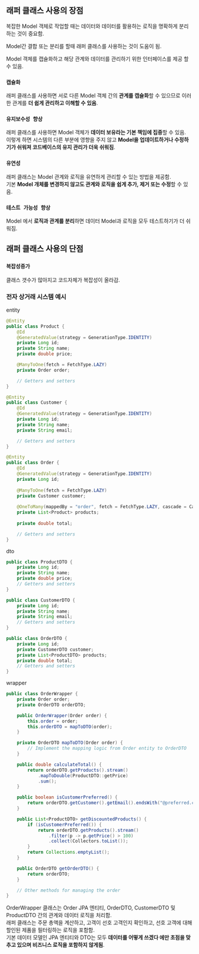 
## 래퍼 클래스 사용의 장점

복잡한 Model 객체로 작업할 때는 데이터와 데이터를 활용하는 로직을 명확하게 분리하는 것이 중요함.

Model간 결합 또는 분리를 할때 래퍼 클래스를 사용하는 것이 도움이 됨.

Model 객체를 캡슐화하고 해당 관계와 데이터를 관리하기 위한 인터페이스를 제공 할 수 있음. 

### `캡슐화` 

래퍼 클래스를 사용하면 서로 다른 Model 객체 간의 **관계를 캡슐화**할 수 있으므로 이러한 관계를 **더 쉽게 관리하고 이해할 수 있음**.

### `유지보수성 향상`

래퍼 클래스를 사용하면 Model 객체가 **데이터 보유라는 기본 책임에 집중**할 수 있음. \
이렇게 하면 시스템의 다른 부분에 영향을 주지 않고 **Model을 업데이트하거나 수정하기가 쉬워져 코드베이스의 유지 관리가 더욱 쉬워짐**.

### `유연성` 

래퍼 클래스는 Model 관계와 로직을 유연하게 관리할 수 있는 방법을 제공함. \
기본 **Model 개체를 변경하지 않고도 관계와 로직을 쉽게 추가, 제거 또는 수정**할 수 있음.

### `테스트 가능성 향상` 

Model 에서 **로직과 관계를 분리**하면 데이터 Model과 로직을 모두 테스트하기가 더 쉬워짐.

## 래퍼 클래스 사용의 단점


### `복잡성증가`

클래스 갯수가 많아지고 코드자체가 복잡성이 올라감.



### 전자 상거래 시스템 예시

entity
```java
@Entity
public class Product {
    @Id
    @GeneratedValue(strategy = GenerationType.IDENTITY)
    private Long id;
    private String name;
    private double price;

    @ManyToOne(fetch = FetchType.LAZY)
    private Order order;

    // Getters and setters
}

@Entity
public class Customer {
    @Id
    @GeneratedValue(strategy = GenerationType.IDENTITY)
    private Long id;
    private String name;
    private String email;

    // Getters and setters
}

@Entity
public class Order {
    @Id
    @GeneratedValue(strategy = GenerationType.IDENTITY)
    private Long id;
    
    @ManyToOne(fetch = FetchType.LAZY)
    private Customer customer;
    
    @OneToMany(mappedBy = "order", fetch = FetchType.LAZY, cascade = CascadeType.ALL)
    private List<Product> products;
    
    private double total;

    // Getters and setters
}

```

dto

```java
public class ProductDTO {
    private Long id;
    private String name;
    private double price;
    // Getters and setters
}

public class CustomerDTO {
    private Long id;
    private String name;
    private String email;
    // Getters and setters
}

public class OrderDTO {
    private Long id;
    private CustomerDTO customer;
    private List<ProductDTO> products;
    private double total;
    // Getters and setters
}

```

wrapper

```java
public class OrderWrapper {
    private Order order;
    private OrderDTO orderDTO;

    public OrderWrapper(Order order) {
        this.order = order;
        this.orderDTO = mapToDTO(order);
    }

    private OrderDTO mapToDTO(Order order) {
        // Implement the mapping logic from Order entity to OrderDTO
    }

    public double calculateTotal() {
        return orderDTO.getProducts().stream()
            .mapToDouble(ProductDTO::getPrice)
            .sum();
    }

    public boolean isCustomerPreferred() {
        return orderDTO.getCustomer().getEmail().endsWith("@preferred.com");
    }

    public List<ProductDTO> getDiscountedProducts() {
        if (isCustomerPreferred()) {
            return orderDTO.getProducts().stream()
                .filter(p -> p.getPrice() > 100)
                .collect(Collectors.toList());
        }
        return Collections.emptyList();
    }

    public OrderDTO getOrderDTO() {
        return orderDTO;
    }

    // Other methods for managing the order
}

```

 OrderWrapper 클래스는 Order JPA 엔티티, OrderDTO, CustomerDTO 및 ProductDTO 간의 관계와 데이터 로직을 처리함. \
 래퍼 클래스는 주문 총액을 계산하고, 고객이 선호 고객인지 확인하고, 선호 고객에 대해 할인된 제품을 필터링하는 로직을 포함함. \
 기본 데이터 모델인 JPA 엔티티와 DTO는 모두 **데이터를 어떻게 쓰겠다 에만 초점을 맞추고 있으며 비즈니스 로직을 포함하지 않게됨**.
